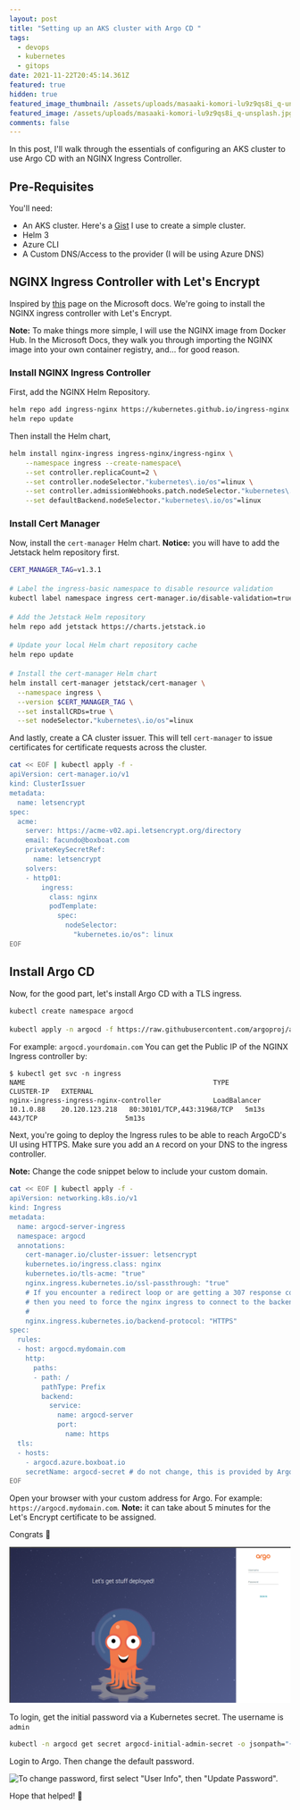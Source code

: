 ```yaml
---
layout: post
title: "Setting up an AKS cluster with Argo CD "
tags:
  - devops
  - kubernetes
  - gitops
date: 2021-11-22T20:45:14.361Z
featured: true
hidden: true
featured_image_thumbnail: /assets/uploads/masaaki-komori-lu9z9qs8i_q-unsplash.jpg
featured_image: /assets/uploads/masaaki-komori-lu9z9qs8i_q-unsplash.jpg
comments: false
---
```

In this post, I'll walk through the essentials of configuring an AKS cluster to use Argo CD with an NGINX Ingress Controller. 

<!--more--> 

## Pre-Requisites

You'll need:

* An AKS cluster. Here's a [Gist](https://gist.github.com/fgauna12/a87ee3c4ec0726a186dd32ad25c56daf) I use to create a simple cluster.
* Helm 3
* Azure CLI
* A Custom DNS/Access to the provider (I will be using Azure DNS)

## NGINX Ingress Controller with Let's Encrypt

Inspired by [this](https://docs.microsoft.com/en-us/azure/aks/ingress-tls) page on the Microsoft docs. We're going to install the NGINX ingress controller with Let's Encrypt.

**Note:** To make things more simple, I will use the NGINX image from Docker Hub. In the Microsoft Docs, they walk you through importing the NGINX image into your own container registry, and... for good reason.

### Install NGINX Ingress Controller

First, add the NGINX Helm Repository.

```bash
helm repo add ingress-nginx https://kubernetes.github.io/ingress-nginx
helm repo update
```

Then install the Helm chart, 

```bash
helm install nginx-ingress ingress-nginx/ingress-nginx \
    --namespace ingress --create-namespace\
    --set controller.replicaCount=2 \
    --set controller.nodeSelector."kubernetes\.io/os"=linux \
    --set controller.admissionWebhooks.patch.nodeSelector."kubernetes\.io/os"=linux \
    --set defaultBackend.nodeSelector."kubernetes\.io/os"=linux
```

### Install Cert Manager

Now, install the `cert-manager` Helm chart. **Notice:** you will have to add the Jetstack helm repository first.

```bash
CERT_MANAGER_TAG=v1.3.1

# Label the ingress-basic namespace to disable resource validation
kubectl label namespace ingress cert-manager.io/disable-validation=true

# Add the Jetstack Helm repository
helm repo add jetstack https://charts.jetstack.io

# Update your local Helm chart repository cache
helm repo update

# Install the cert-manager Helm chart
helm install cert-manager jetstack/cert-manager \
  --namespace ingress \
  --version $CERT_MANAGER_TAG \
  --set installCRDs=true \
  --set nodeSelector."kubernetes\.io/os"=linux
```

And lastly, create a CA cluster issuer. This will tell `cert-manager` to issue certificates for certificate requests across the cluster.

```bash
cat << EOF | kubectl apply -f -
apiVersion: cert-manager.io/v1
kind: ClusterIssuer
metadata:
  name: letsencrypt
spec:
  acme:
    server: https://acme-v02.api.letsencrypt.org/directory
    email: facundo@boxboat.com
    privateKeySecretRef:
      name: letsencrypt
    solvers:
    - http01:
        ingress:
          class: nginx
          podTemplate:
            spec:
              nodeSelector:
                "kubernetes.io/os": linux
EOF
```

## Install Argo CD

Now, for the good part, let's install Argo CD with a TLS ingress.

```bash
kubectl create namespace argocd

kubectl apply -n argocd -f https://raw.githubusercontent.com/argoproj/argo-cd/stable/manifests/install.yaml
```

For example: `argocd.yourdomain.com`
You can get the Public IP of the NGINX Ingress controller by:

```shell
$ kubectl get svc -n ingress
NAME                                               TYPE           CLUSTER-IP   EXTERNAL
nginx-ingress-ingress-nginx-controller             LoadBalancer   10.1.0.88    20.120.123.218   80:30101/TCP,443:31968/TCP   5m13s         443/TCP                      5m13s
```

Next, you're going to deploy the Ingress rules to be able to reach ArgoCD's UI using HTTPS.
Make sure you add an `A` record on your DNS to the ingress controller.

**Note:** Change the code snippet below to include your custom domain.

```bash
cat << EOF | kubectl apply -f -
apiVersion: networking.k8s.io/v1
kind: Ingress
metadata:
  name: argocd-server-ingress
  namespace: argocd
  annotations:
    cert-manager.io/cluster-issuer: letsencrypt
    kubernetes.io/ingress.class: nginx
    kubernetes.io/tls-acme: "true"
    nginx.ingress.kubernetes.io/ssl-passthrough: "true"
    # If you encounter a redirect loop or are getting a 307 response code
    # then you need to force the nginx ingress to connect to the backend using HTTPS.
    #
    nginx.ingress.kubernetes.io/backend-protocol: "HTTPS"
spec:
  rules:
  - host: argocd.mydomain.com
    http:
      paths:
      - path: /
        pathType: Prefix
        backend:
          service:
            name: argocd-server
            port:
              name: https
  tls:
  - hosts:
    - argocd.azure.boxboat.io
    secretName: argocd-secret # do not change, this is provided by Argo CD
EOF
```

Open your browser with your custom address for Argo. For example: `https://argocd.mydomain.com`. 
**Note:** it can take about 5 minutes for the Let's Encrypt certificate to be assigned.

Congrats 🎉

![Argo Login Example](/assets/uploads/2021-11-22_16-04-38.png#wide "Argo Login Example")

To login, get the initial password via a Kubernetes secret. The username is `admin`

```bash
kubectl -n argocd get secret argocd-initial-admin-secret -o jsonpath="{.data.password}" | base64 -d
```

Login to Argo. Then change the default password.

![To change password, first select "User Info", then "Update Password".](/assets/uploads/2021-11-22_16-11-01.gif#wide "How to change password in ArgoCD")

Hope that helped! 🎊